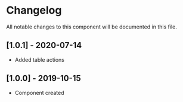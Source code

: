 # Changelog
All notable changes to this component will be documented in this file.

## [1.0.1] - 2020-07-14
- Added table actions

## [1.0.0] - 2019-10-15
- Component created
